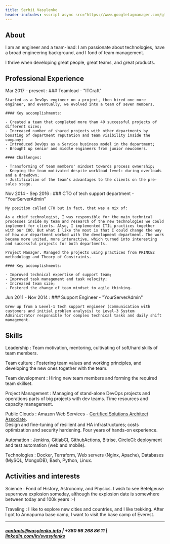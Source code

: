```yaml
---
title: Serhii Vasylenko
header-includes: <script async src="https://www.googletagmanager.com/gtag/js?id=G-GK7SE0XWGK"></script><script>window.dataLayer=window.dataLayer || []; function gtag(){dataLayer.push(arguments);}gtag('js', new Date()); gtag('config', 'G-GK7SE0XWGK');</script>
---
```


About
--------------------
I am an engineer and a team-lead: I am passionate about technologies, have a broad engineering background, and I fond of team management.

I thrive when developing great people, great teams, and great products. 


Professional Experience
--------------------

Mar 2017 - present
:   ### Teamlead - "ITCraft"

    Started as a DevOps engineer on a project, then hired one more engineer, and eventually, we evolved into a team of seven members.

    #### Key accomplishments:

    - Created a team that completed more than 40 successful projects of different sizes;
    - Increased number of shared projects with other departments by boosting of department reputation and team visibility inside the company;
    - Introduced DevOps as a Service business model in the department;
    - Brought up senior and middle engineers from junior newcomers.

    #### Challenges:

    - Transforming of team members' mindset towards process ownership;
    - Keeping the team motivated despite workload level: during overloads and a drawdown;
    - Justification of the team’s advantages to the clients on the pre-sales stage.

Nov 2014 - Sep 2016
:   ### CTO of tech support department - "YourServerAdmin"

    My position called CTO but in fact, that was a mix of:

    As a chief technologist, I was responsible for the main technical processes inside my team and research of the new technologies we could implement for clients. Also, I implemented ITIL practices together with our COO. But what I like the most is that I could change the way of how our department worked with the development department. The work became more united, more interactive, which turned into interesting and successful projects for both departments. 

    Project Manager. Managed the projects using practices from PRINCE2 methodology and Theory of Constraints.

    #### Key accomplishments:
    
    - Improved technical expertise of support team;
    - Improved task management and task velocity;
    - Increased team size;
    - Fostered the change of team mindset to agile thinking.

Jun 2011 - Nov 2014
:   ### Support Engineer - "YourServerAdmin"

    Grew up from a Level-1 tech support engineer (communication with customers and initial problem analysis) to Level-3 System Administrator responsible for complex technical tasks and daily shift management.

Skills
----------------------------------

Leadership
:   Team motivation, mentoring, cultivating of soft/hard skills of team members.

Team culture
:   Fostering team values and working principles, and developing the new ones together with the team.

Team development
:   Hiring new team members and forming the required team skillset.

Project Management
:   Managing of stand-alone DevOps projects and operations parts of big projects with dev teams.
    Time resources and capacity management.

Public Clouds
:   Amazon Web Services - [Certified Solutions Architect Associate](https://www.certmetrics.com/amazon/public/badge.aspx?i=1&t=c&d=2020-03-11&ci=AWS00846640).\
    Design and fine-tuning of resilient and HA infrastructures; costs optimization and security hardening.
    Four years of hands-on experience. 

Automation
:   Jenkins, GitlabCI, GithubActions, Bitrise, CircleCI: deployment and test automation (web and mobile).

Technologies
:   Docker, Terraform, Web servers (Nginx, Apache), Databases (MySQL, MongoDB), Bash, Python, Linux.

Activities and interests
------------------------

Science 
:   Fond of History, Astronomy, and Physics. I wish to see Betelgeuse supernova explosion someday, although the explosion date is somewhere between today and 100k years :-) 

Traveling
:   I like to explore new cities and countries, and I like trekking. After I got to Annapurna base camp, I want to visit the base camp of Everest.

---
##### <contacts@vasylenko.info> | +380 66 268 86 11 | [linkedin.com/in/svasylenko](https://linkedin.com/in/svasylenko)

